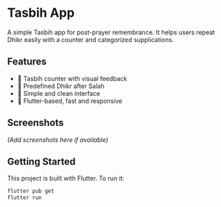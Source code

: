 # Tasbih App

A simple Tasbih app for post-prayer remembrance. It helps users repeat Dhikr easily with a counter and categorized supplications.

## Features

- 🧮 Tasbih counter with visual feedback  
- 📿 Predefined Dhikr after Salah  
- 🌙 Simple and clean interface  
- 📱 Flutter-based, fast and responsive  

## Screenshots

*(Add screenshots here if available)*

## Getting Started

This project is built with Flutter. To run it:

```bash
flutter pub get
flutter run
